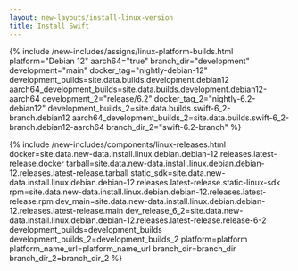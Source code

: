 ```yaml
---
layout: new-layouts/install-linux-version
title: Install Swift
---
```


{% include /new-includes/assigns/linux-platform-builds.html
    platform="Debian 12"
    aarch64="true"
    branch_dir="development"
    development="main"
    docker_tag="nightly-debian-12"
    development_builds=site.data.builds.development.debian12
    aarch64_development_builds=site.data.builds.development.debian12-aarch64
    development_2="release/6.2"
    docker_tag_2="nightly-6.2-debian12"
    development_builds_2=site.data.builds.swift-6_2-branch.debian12
    aarch64_development_builds_2=site.data.builds.swift-6_2-branch.debian12-aarch64
    branch_dir_2="swift-6.2-branch"
%}

{% include /new-includes/components/linux-releases.html
  docker=site.data.new-data.install.linux.debian.debian-12.releases.latest-release.docker
  tarball=site.data.new-data.install.linux.debian.debian-12.releases.latest-release.tarball
  static_sdk=site.data.new-data.install.linux.debian.debian-12.releases.latest-release.static-linux-sdk
  rpm=site.data.new-data.install.linux.debian.debian-12.releases.latest-release.rpm
  dev_main=site.data.new-data.install.linux.debian.debian-12.releases.latest-release.main
  dev_release_6_2=site.data.new-data.install.linux.debian.debian-12.releases.latest-release.release-6-2
  development_builds=development_builds
  development_builds_2=development_builds_2
  platform=platform
  platform_name_url=platform_name_url
  branch_dir=branch_dir
  branch_dir_2=branch_dir_2
%}
